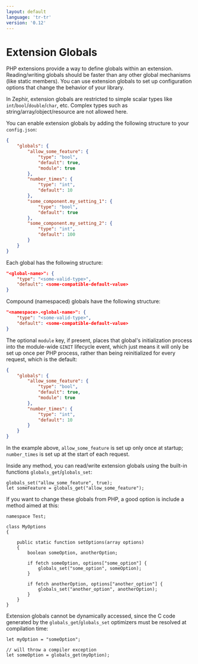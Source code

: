 ```yaml
---
layout: default
language: 'tr-tr'
version: '0.12'
---
```


# Extension Globals

PHP extensions provide a way to define globals within an extension. Reading/writing globals should be faster than any other global mechanisms (like static members). You can use extension globals to set up configuration options that change the behavior of your library.

In Zephir, extension globals are restricted to simple scalar types like `int`/`bool`/`double`/`char`, etc. Complex types such as string/array/object/resource are not allowed here.

You can enable extension globals by adding the following structure to your `config.json`:

```json
{
    "globals": {
        "allow_some_feature": {
            "type": "bool",
            "default": true,
            "module": true
        },
        "number_times": {
            "type": "int",
            "default": 10
        },
        "some_component.my_setting_1": {
            "type": "bool",
            "default": true
        },
        "some_component.my_setting_2": {
            "type": "int",
            "default": 100
        }
    }
}
```

Each global has the following structure:

```json
"<global-name>": {
    "type": "<some-valid-type>",
    "default": <some-compatible-default-value>
}
```

Compound (namespaced) globals have the following structure:

```json
"<namespace>.<global-name>": {
    "type": "<some-valid-type>",
    "default": <some-compatible-default-value>
}
```

The optional `module` key, if present, places that global's initialization process into the module-wide `GINIT` lifecycle event, which just means it will only be set up once per PHP process, rather than being reinitialized for every request, which is the default:

```json
{
    "globals": {
        "allow_some_feature": {
            "type": "bool",
            "default": true,
            "module": true
        },
        "number_times": {
            "type": "int",
            "default": 10
        }
    }
}
```

In the example above, `allow_some_feature` is set up only once at startup; `number_times` is set up at the start of each request.

Inside any method, you can read/write extension globals using the built-in functions `globals_get`/`globals_set`:

```zephir
globals_set("allow_some_feature", true);
let someFeature = globals_get("allow_some_feature");
```

If you want to change these globals from PHP, a good option is include a method aimed at this:

```zephir
namespace Test;

class MyOptions
{

    public static function setOptions(array options)
    {
        boolean someOption, anotherOption;

        if fetch someOption, options["some_option"] {
            globals_set("some_option", someOption);
        }

        if fetch anotherOption, options["another_option"] {
            globals_set("another_option", anotherOption);
        }
    }
}
```

Extension globals cannot be dynamically accessed, since the C code generated by the `globals_get`/`globals_set` optimizers must be resolved at compilation time:

```zephir
let myOption = "someOption";

// will throw a compiler exception
let someOption = globals_get(myOption);
```

